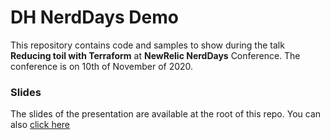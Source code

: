 # DH NerdDays Demo
This repository contains code and samples to show during the talk **Reducing toil with Terraform** at **NewRelic NerdDays** Conference.
The conference is on 10th of November of 2020.

### Slides
The slides of the presentation are available at the root of this repo. You can also [click here](https://github.com/deliveryhero/dh-nerddays-demo/blob/master/Delivery_Hero@NerdDays-Reducing_toil_with_Terraform.pdf)
